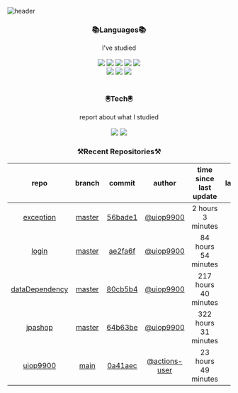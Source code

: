
![header](https://capsule-render.vercel.app/api?type=waving&color=timeGradient&height=300&section=header&text=Jia's%20GitHub&fontSize=90)
 
<h3 align="center">📚Languages📚</h3>
<div align="center">I've studied</div><br>

<div align="center">
  <img src="https://img.shields.io/badge/Java-007396?style=flat-square&logo=Java&logoColor=white"/> 
   <img src="https://img.shields.io/badge/Spring Boot-6DB33F?style=flat-square&logo=Spring Boot&logoColor=white"/>
   <img src="https://img.shields.io/badge/HTML-E34F26?style=flat-square&logo=HTML&logoColor=white"/>
   <img src="https://img.shields.io/badge/MySQL-4479A1?style=flat-square&logo=MySQL&logoColor=white"/>
   <img src="https://img.shields.io/badge/AWS-232F3E?style=flat-square&logo=AWS&logoColor=white"/><br>
   <img src="https://img.shields.io/badge/CSS-1572B6?style=flat-square&logo=CSS&logoColor=white"/>
   <img src="https://img.shields.io/badge/JavaScript-F7DF1E?style=flat-square&logo=JavaScript&logoColor=white"/>
   <img src="https://img.shields.io/badge/Bootstrap-7952B3?style=flat-square&logo=Bootstrap&logoColor=white"/>
</div><br>

<h3 align="center">🖲️Tech🖲️</h3>
<div align="center">report about what I studied</div><br>

<div align="center">
<a href="https://blog.naver.com/jia9510"><img src="https://img.shields.io/badge/Naver-03C75A?style=flat-square&logo=Naver&logoColor=white&link=https://blog.naver.com/jia9510"/></a>
<a href="https://github.com/uiop9900/uiop9900"><img src="https://img.shields.io/badge/GitHub-181717?style=flat-square&logo=GitHub&logoColor=white&link=https://github.com/uiop9900/uiop9900"/></a>
</div>
 

<h3 align="center">⚒Recent Repositories⚒</h3>

| repo | branch | commit | author | time since last update | language |
|:---:|:---:|:---:|:---:|:---:|:---:|
| [exception](https://github.com/uiop9900/exception) | [master](https://github.com/uiop9900/exception/tree/master) |[56bade1](https://github.com/uiop9900/exception/commit/56bade191acf1cddf0e7ace4b08e2d5a1508a74f) | [@uiop9900](https://github.com/uiop9900) |2 hours 3 minutes | ![](https://img.shields.io/badge/language-Java-default.svg?style=flat-square)|
| [login](https://github.com/uiop9900/login) | [master](https://github.com/uiop9900/login/tree/master) |[ae2fa6f](https://github.com/uiop9900/login/commit/ae2fa6f9c04f016b8502188c54d39d04033d3bf2) | [@uiop9900](https://github.com/uiop9900) |84 hours 54 minutes | ![](https://img.shields.io/badge/language-Java-default.svg?style=flat-square)|
| [dataDependency](https://github.com/uiop9900/dataDependency) | [master](https://github.com/uiop9900/dataDependency/tree/master) |[80cb5b4](https://github.com/uiop9900/dataDependency/commit/80cb5b4ada3876ef1eab48e13c8f5b33be2c1681) | [@uiop9900](https://github.com/uiop9900) |217 hours 40 minutes | ![](https://img.shields.io/badge/language-Java-default.svg?style=flat-square)|
| [jpashop](https://github.com/uiop9900/jpashop) | [master](https://github.com/uiop9900/jpashop/tree/master) |[64b63be](https://github.com/uiop9900/jpashop/commit/64b63be682b4d7fb4cd23552dd226d49f8a8ec68) | [@uiop9900](https://github.com/uiop9900) |322 hours 31 minutes | ![](https://img.shields.io/badge/language-Java-default.svg?style=flat-square)|
| [uiop9900](https://github.com/uiop9900/uiop9900) | [main](https://github.com/uiop9900/uiop9900/tree/main) |[0a41aec](https://github.com/uiop9900/uiop9900/commit/0a41aec2b97f2aeeec85b3c85c0cf01886ba597a) | [@actions-user](https://github.com/actions-user) |23 hours 49 minutes | ![](https://img.shields.io/badge/language-Go-default.svg?style=flat-square)|




